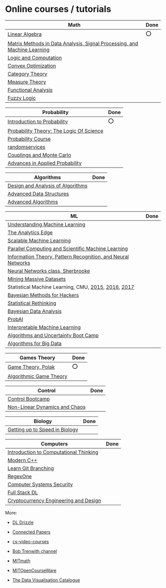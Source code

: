 # Online courses / tutorials

| Math | Done |
| ---- | ---- |
|[Linear Algebra](https://ocw.mit.edu/courses/mathematics/18-06sc-linear-algebra-fall-2011/)| :o: |
|[Matrix Methods in Data Analysis, Signal Processing, and Machine Learning](https://ocw.mit.edu/courses/mathematics/18-065-matrix-methods-in-data-analysis-signal-processing-and-machine-learning-spring-2018/)| |
|[Logic and Computation](https://www.youtube.com/playlist?list=PLPW2keNyw-utXOOzLR-Wp1p0eE5LEtv3N)| |
|[Convex Optimization](https://www.youtube.com/playlist?list=PLjbUi5mgii6AVdvImLB9-Hako68p9MpIC)| |
|[Category Theory](https://www.youtube.com/playlist?list=PLbgaMIhjbmEnaH_LTkxLI7FMa2HsnawM_)| |
|[Measure Theory](https://www.youtube.com/playlist?list=PLBh2i93oe2qvMVqAzsX1Kuv6-4fjazZ8j)| |
|[Functional Analysis](https://www.youtube.com/playlist?list=PLBh2i93oe2qsGKDOsuVVw-OCAfprrnGfr)| |
|[Fuzzy Logic](https://www.youtube.com/playlist?list=PLhdVEDm7SZ-Ph7E3bYW89UbjD6zkW-vbf)| |


| Probability | Done |
| ----------- | ---- |
|[Introduction to Probability](https://ocw.mit.edu/resources/res-6-012-introduction-to-probability-spring-2018/index.htm)| :o: |
|[Probability Theory: The Logic Of Science](http://www-biba.inrialpes.fr/Jaynes/prob.html)| |
|[Probability Course](https://www.probabilitycourse.com/)| |
|[randomservices](https://www.randomservices.org/random/index.html)| |
|[Couplings and Monte Carlo](https://sites.google.com/site/pierrejacob/cmclectures)| |
|[Advances in Applied Probability](https://www.youtube.com/playlist?list=PL04QVxpjcnjg_94pKWf8WHFUCdjVAUHp3)| |


| Algorithms | Done |
| ---------- | ---- |
|[Design and Analysis of Algorithms](https://www.youtube.com/playlist?list=PLUl4u3cNGP6317WaSNfmCvGym2ucw3oGp)| |
|[Advanced Data Structures](https://ocw.mit.edu/courses/electrical-engineering-and-computer-science/6-851-advanced-data-structures-spring-2012/index.htm)| |
|[Advanced Algorithms](http://people.seas.harvard.edu/~cs224/fall14/lec.html)| |


| ML | Done |
| -- | ---- |
|[Understanding Machine Learning](https://www.youtube.com/playlist?list=PLPW2keNyw-usgvmR7FTQ3ZRjfLs5jT4BO)| |
|[The Analytics Edge](https://www.youtube.com/playlist?list=PLUl4u3cNGP61Q_FSXJUGkDJs1SMj5teGq)| |
|[Scalable Machine Learning](http://alex.smola.org/teaching/berkeley2012/index.html)| |
|[Parallel Computing and Scientific Machine Learning](https://github.com/mitmath/18337)| |
|[Information Theory, Pattern Recognition, and Neural Networks](https://www.youtube.com/playlist?list=PLruBu5BI5n4aFpG32iMbdWoRVAA-Vcso6)| |
|[Neural Networks class, Sherbrooke](http://info.usherbrooke.ca/hlarochelle/neural_networks/content.html)| |
|[Mining Massive Datasets](https://www.youtube.com/playlist?list=PLLssT5z_DsK9JDLcT8T62VtzwyW9LNepV)| |
|Statistical Machine Learning, CMU, [2015](https://www.youtube.com/playlist?list=PLjbUi5mgii6BWEUZf7He6nowWvGne_Y8r), [2016](https://www.youtube.com/playlist?list=PLTB9VQq8WiaCBK2XrtYn5t9uuPdsNm7YE), [2017](https://www.youtube.com/playlist?list=PLjbUi5mgii6B7A0nM74zHTOVQtTC9DaCv)| |
|[Bayesian Methods for Hackers](https://github.com/CamDavidsonPilon/Probabilistic-Programming-and-Bayesian-Methods-for-Hackers)| |
|[Statistical Rethinking](https://github.com/rmcelreath/statrethinking_winter2019)| |
|[Bayesian Data Analysis](https://github.com/avehtari/BDA_course_Aalto)| |
|[ProbAI](https://www.youtube.com/playlist?list=PLRy-VW__9hV8s--JkHXZvnd26KgjRP2ik)| |
|[Interpretable Machine Learning](https://christophm.github.io/interpretable-ml-book/index.html)| |
|[Algorithms and Uncertainty Boot Camp](https://www.youtube.com/playlist?list=PLgKuh-lKre13oPPxPVXRBWMyTS3ul1y2A)| |
|[Algorithms for Big Data](http://people.seas.harvard.edu/~minilek/cs229r/fall15/lec.html)| |


| Games Theory | Done |
| ------------ | ---- |
|[Game Theory, Polak](https://www.youtube.com/playlist?list=PL6EF60E1027E1A10B)| :o: |
|[Algorithmic Game Theory](http://timroughgarden.org/f13/f13.html)| |


| Control | Done |
| ------- | ---- |
|[Control Bootcamp](https://www.youtube.com/playlist?list=PLMrJAkhIeNNR20Mz-VpzgfQs5zrYi085m)| |
|[Non-Linear Dynamics and Chaos](https://www.youtube.com/playlist?list=PL_onPhFCkVQgE_zizXouYPiuaLxQ8cu5O)| |

| Biology | Done |
| ------- | ---- |
|[Getting up to Speed in Biology](https://openlearninglibrary.mit.edu/courses/course-v1:OCW+Pre-7.01+1T2020/)| |


| Computers | Done |
| --------- | ---- |
|[Introduction to Computational Thinking](https://computationalthinking.mit.edu/Fall20/)| |
|[Modern C++](https://www.youtube.com/playlist?list=PLgnQpQtFTOGR50iIOtO36nK6aNPtVq98C)| |
|[Learn Git Branching](https://learngitbranching.js.org/)| |
|[RegexOne](https://regexone.com/)| |
|[Computer Systems Security](https://ocw.mit.edu/courses/electrical-engineering-and-computer-science/6-858-computer-systems-security-fall-2014/)| |
|[Full Stack DL](https://fullstackdeeplearning.com/)| |
|[Cryptocurrency Engineering and Design](https://ocw.mit.edu/courses/media-arts-and-sciences/mas-s62-cryptocurrency-engineering-and-design-spring-2018/index.htm)| |

More:

* [DL Drizzle](https://github.com/kmario23/deep-learning-drizzle)

* [Connected Papers](https://www.connectedpapers.com/)

* [cs-video-courses](https://github.com/Developer-Y/cs-video-courses)

* [Bob Trenwith channel](https://www.youtube.com/channel/UCpviBv-De2_oeuSU_b968BQ)

* [MITmath](https://github.com/mitmath)

* [MITOpenCourseWare](https://ocw.mit.edu/index.htm)

* [The Data Visualisation Catalogue](https://datavizcatalogue.com/index.html)
